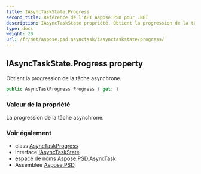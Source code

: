 ```yaml
---
title: IAsyncTaskState.Progress
second_title: Référence de l'API Aspose.PSD pour .NET
description: IAsyncTaskState propriété. Obtient la progression de la tâche asynchrone.
type: docs
weight: 20
url: /fr/net/aspose.psd.asynctask/iasynctaskstate/progress/
---
```

## IAsyncTaskState.Progress property

Obtient la progression de la tâche asynchrone.

```csharp
public AsyncTaskProgress Progress { get; }
```

### Valeur de la propriété

La progression de la tâche asynchrone.

### Voir également

* class [AsyncTaskProgress](../../asynctaskprogress/)
* interface [IAsyncTaskState](../)
* espace de noms [Aspose.PSD.AsyncTask](../../iasynctaskstate/)
* Assemblée [Aspose.PSD](../../../)


